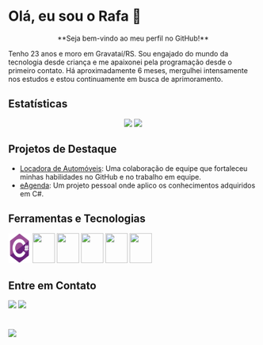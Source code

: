 # Olá, eu sou o Rafa 👋

<p align="center">**Seja bem-vindo ao meu perfil no GitHub!**</p>

Tenho 23 anos e moro em Gravataí/RS. Sou engajado do mundo da tecnologia desde criança e me apaixonei pela programação desde o primeiro contato. Há aproximadamente 6 meses, mergulhei intensamente nos estudos e estou continuamente em busca de aprimoramento.

## Estatísticas

<div align="center">
  <img height="150cm" src="https://github-readme-stats.vercel.app/api?username=rafawashere1&show_icons=true&theme=gotham&include_all_commits=true&count_private=true"/>
  <img height="150cm" src="https://github-readme-stats.vercel.app/api/top-langs/?username=rafawashere1&layout=compact&theme=gotham"/>
</div>

## Projetos de Destaque

- [Locadora de Automóveis](https://github.com/Bring-Your-Own-Bug/LocadoraAutomoveis): Uma colaboração de equipe que fortaleceu minhas habilidades no GitHub e no trabalho em equipe.
- [eAgenda](https://github.com/rafawashere1/eAgenda): Um projeto pessoal onde aplico os conhecimentos adquiridos em C#.

## Ferramentas e Tecnologias

<div>
   <img height="60" width="45" src="https://raw.githubusercontent.com/devicons/devicon/master/icons/csharp/csharp-original.svg"/>
   <img height="60" width="45" src="https://cdn.jsdelivr.net/gh/devicons/devicon/icons/dotnetcore/dotnetcore-original.svg"/>
   <img height="60" width="45" src="https://cdn.jsdelivr.net/gh/devicons/devicon/icons/javascript/javascript-original.svg" />
   <img height="60" width="45" src="https://cdn.jsdelivr.net/gh/devicons/devicon/icons/typescript/typescript-original.svg"/>
   <img height="60" width="45" src="https://cdn.jsdelivr.net/gh/devicons/devicon/icons/html5/html5-original.svg"/>
   <img height="60" width="45" src="https://cdn.jsdelivr.net/gh/devicons/devicon/icons/css3/css3-original.svg"/>
<div>

## Entre em Contato

<div>
  <a href="https://www.linkedin.com/in/rafawashere/" target="_blank"><img src="https://img.shields.io/badge/-LinkedIn-%230077B5?style=for-the-badge&logo=linkedin&logoColor=white" target="_blank"></a>
  <a href="mailto:rafaelsantos138@hotmail.com"><img src="https://img.shields.io/badge/-Hotmail-%23333?style=for-the-badge&logo=windows&logoColor=white" target="_blank"></a>
</div>

#

![](https://komarev.com/ghpvc/?username=rafawashere1&style=for-the-badge)
